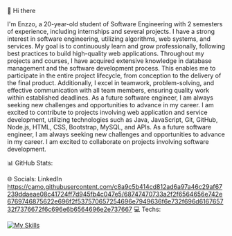 👋 Hi there

I'm Enzzo, a 20-year-old student of Software Engineering with 2 semesters of experience, including internships and several projects. I have a strong interest in software engineering, utilizing algorithms, web systems, and services. My goal is to continuously learn and grow professionally, following best practices to build high-quality web applications.
Throughout my projects and courses, I have acquired extensive knowledge in database management and the software development process. This enables me to participate in the entire project lifecycle, from conception to the delivery of the final product. Additionally, I excel in teamwork, problem-solving, and effective communication with all team members, ensuring quality work within established deadlines.
As a future software engineer, I am always seeking new challenges and opportunities to advance in my career. I am excited to contribute to projects involving web application and service development, utilizing technologies such as Java, JavaScript, Git, GitHub, Node.js, HTML, CSS, Bootstrap, MySQL, and APIs.
As a future software engineer, I am always seeking new challenges and opportunities to advance in my career. I am excited to collaborate on projects involving software development.

📊 GitHub Stats:

🌐 Socials:
LinkedIn
https://camo.githubusercontent.com/c8a9c5b414cd812ad6a97a46c29af67239ddaeae08c41724ff7d945fb4c047e5/68747470733a2f2f6564656e742e6769746875622e696f2f537570657254696e7949636f6e732f696d616765732f7376672f6c696e6b6564696e2e737667
💻 Techs: 

 [![My Skills](https://skillicons.dev/icons?i=js,java,nodejs,bootstrap,jquery,mysql)](https://skillicons.dev)
